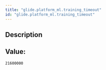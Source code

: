 ```yaml
---
title: "glide.platform_ml.training_timeout"
id: "glide.platform_ml.training_timeout"
---
```

## Description



## Value: 
```
21600000
```
